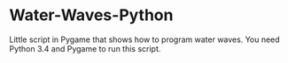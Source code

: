 # Water-Waves-Python
Little script in Pygame that shows how to program water waves.
You need Python 3.4 and Pygame to run this script.
